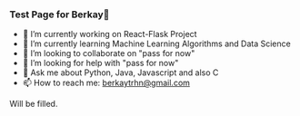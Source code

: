 ### Test Page for Berkay👋


- 🔭 I’m currently working on React-Flask Project
- 🌱 I’m currently learning Machine Learning Algorithms and Data Science
- 👯 I’m looking to collaborate on "pass for now"
- 🤔 I’m looking for help with "pass for now"
- 💬 Ask me about Python, Java, Javascript and also C
- 📫 How to reach me: berkaytrhn@gmail.com


<p>Will be filled.</p>
